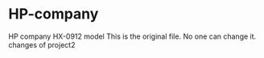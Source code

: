 # HP-company
HP company HX-0912 model
 This is the original file. No one can change it.
changes of project2
